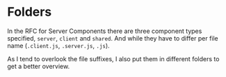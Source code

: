 # Folders

In the RFC for Server Components there are three component types specified, `server`, `client` and `shared`.
And while they have to differ per file name (`.client.js`, `.server.js`, `.js`).

As I tend to overlook the file suffixes, I also put them in different folders to get a better overview.
